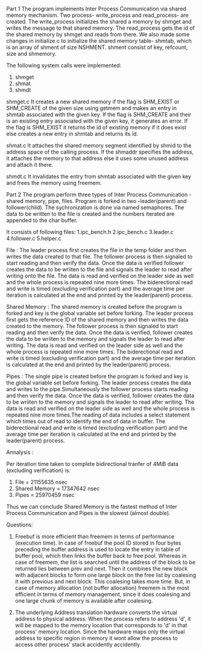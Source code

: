 Part 1
The program implements Inter Process Communication via shared memory mechanism. Two process- write_process and read_process- are created. The write_process initializes the shared a memory by shmget and writes the message to that shared memory. The read_process gets the id of the shared memory by shmget and reads from there. We also made some changes in initialize.c to initialize the shared memory table- shmtab, which is an array of shment of size NSHMENT. shment consist of key, refcount, size and shmemory.

The following system calls were implemented:
1. shmget
2. shmat
3. shmdt

shmget.c
It creates a new shared memory if the flag is SHM_EXIST or SHM_CREATE of the given size using getmem and makes an entry in shmtab associated with the given key. If the flag is SHM_CREATE and their is an existing entry associated with the given key, it generates an error. If the flag is SHM_EXIST it returns the id of existing memory if it does exist else creates a new entry in shmtab and returns its id.

shmat.c
It attaches the shared memory segment identified by shmid to the address space of the calling process. If the shmaddr specifies the address, it attaches the memory to that address else it uses some unused address and attach it there.

shmdt.c
It invalidates the entry from shmtab associated with the given key and frees the memory using freemem.


Part 2
The program perform three types of Inter Process Communication - shared memory, pipe, files. Program is forked in two -leader(parent) and follower(child). The sychronization is done via named semaphores. The data to be written to the file is created and the numbers iterated are appended to the char buffer.

It consists of following files:
1.ipc_bench.h
2.ipc_bench.c
3.leader.c
4.follower.c
5.helper.c


File :
The leader process first creates the file in the temp folder and then writes the data created to that file. The follower process is then signaled to start reading and then verify the data. Once the data is verified follower creates the data to be wriiten to the file and signals the leader to read after writing onto the file. The data is read and verified on the leader side as well and the whole process is repeated nine more times. The biderectional read and write is timed (excluding verification part) and the average time per iteration is calculated at the end and printed by the leader(parent) process.

Shared Memory :
The shared memory is created before the program is forked and key is the global variable set before forking. The leader process first gets the reference ID of the shared memory and then writes the data created to the memory. The follower process is then signaled to start reading and then verify the data. Once the data is verified, follower creates the data to be wriiten to the memory and signals the leader to read after writing. The data is read and verified on the leader side as well and the whole process is repeated nine more times. The biderectional read and write is timed (excluding verification part) and the average time per iteration is calculated at the end and printed by the leader(parent) process.

Pipes :
The single pipe is created before the program is forked and key is the global variable set before forking. The leader process creates the data and writes to the pipe.Simultaneously the follower process starts reading and then verify the data. Once the data is verified, follower creates the data to be wriiten to the memory and signals the leader to read after writing. The data is read and verified on the leader side as well and the whole process is repeated nine more times.The reading of data includes a select statement which times out of read to identify the end of data in buffer. The biderectional read and write is timed (excluding verification part) and the average time per iteration is calculated at the end and printed by the leader(parent) process.

Annalysis :

Per iteration time taken to complete bidirectional tranfer of 4MiB data (excluding verification) is:
1. File = 21155635 nsec
2. Shared Memory = 17347642 nsec
3. Pipes = 25970459 nsec

Thus we can conclude Shared Memory is the fastest method of Inter Process Communication and Pipes is the slowest (almost double).

Questions:

1. Freebuf is more efficient than freemem in terms of performance (execution time). In case of freebuf the pool ID stored in four bytes preceding the buffer address is used to locate the entry in table of buffer pool, which then links the buffer back to free pool. Whereas in case of freemem, the list is searched until the address of the block to be returned lies between prev and next. Then it combines the new block with adjacent blocks to form one large block on the free list by coalesing it with previous and next block. This coalesing takes more time. But, in case of memory allocation (not buffer allocation) freemem is the most efficient in terms of memory management, since it does coalesing and one large chunk of memory is available after coalesing.

2. The underlying Address translation hardware converts the virtual address to physical address. When the process refers to address 'd', it will be mapped to the memory location that corresponds to 'd' in that process' memory location. Since the hardware maps only the virtual address to specific region in memory it wont allow the process to access other process' stack accidently accidently. 
